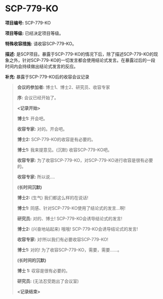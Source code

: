 # SCP-779-KO
**项目编号:**  SCP-779-KO

**项目等级:**  已经决定项目等级。

**特殊收容措施:**  请收容SCP-779-KO。

**描述:**  是SCP项目。暴露于SCP-779-KO的情况下后，除了描述SCP-779-KO的现象之外，针对SCP-779-KO的一切发言都会使用结论式发言。在暴露过后的一段时间内会持续做出结论式发言的反应。

**补充:** 
暴露于SCP-779-KO后的收容会议记录


> **会议的参加者:**  博士1、博士2、研究员、收容专家
> 
> **序:**  会议已经开始了。
> 
> **<记录开始>** 
> 
> **博士1:**  开会吧。
> 
> **收容专家:**  对的。开会吧。
> 
> **博士2:**  SCP-779-KO的收容是有必要的。
> 
> **博士1:**  我来提意见。(沉默) 收容SCP-779-KO吧。
> 
> **收容专家:**  为了收容SCP-779-KO，对SCP-779-KO进行收容是很有必要的。
> 
> **收容专家:**  所以说….
> 
> **(长时间沉默)** 
> 
> **博士2:**  (生气) 我们都这么样的在说话!
> 
> **博士1:**  同感、针对SCP-779-KO使用了结论式的发言…啊!
> 
> **研究员:**  对的、博士! SCP-779-KO会诱导结论式的发言!
> 
> **博士2:**  (兴奋地站起来) 哦哦! SCP-779-KO会诱导结论式的发言!
> 
> **收容专家:**  对!所以我们有必要收容SCP-779-KO!
> 
> **博士1:**  对的! 为了收容SCP-779-KO，需要，需要……。
> 
> **(长时间的沉默)** 
> 
> **博士 1:**  収容是很有必要的。
> 
> **研究员:**  (无法忍受跑出了会议室)
> 
> **<记录结束>** 
> 

